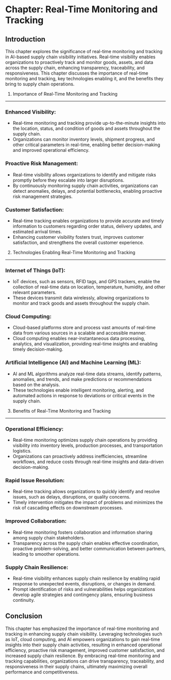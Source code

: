 Chapter: Real-Time Monitoring and Tracking
==========================================

Introduction
------------

This chapter explores the significance of real-time monitoring and tracking in AI-based supply chain visibility initiatives. Real-time visibility enables organizations to proactively track and monitor goods, assets, and data across the supply chain, enhancing transparency, traceability, and responsiveness. This chapter discusses the importance of real-time monitoring and tracking, key technologies enabling it, and the benefits they bring to supply chain operations.

1. Importance of Real-Time Monitoring and Tracking
--------------------------------------------------

### Enhanced Visibility:

* Real-time monitoring and tracking provide up-to-the-minute insights into the location, status, and condition of goods and assets throughout the supply chain.
* Organizations can monitor inventory levels, shipment progress, and other critical parameters in real-time, enabling better decision-making and improved operational efficiency.

### Proactive Risk Management:

* Real-time visibility allows organizations to identify and mitigate risks promptly before they escalate into larger disruptions.
* By continuously monitoring supply chain activities, organizations can detect anomalies, delays, and potential bottlenecks, enabling proactive risk management strategies.

### Customer Satisfaction:

* Real-time tracking enables organizations to provide accurate and timely information to customers regarding order status, delivery updates, and estimated arrival times.
* Enhancing customer visibility fosters trust, improves customer satisfaction, and strengthens the overall customer experience.

2. Technologies Enabling Real-Time Monitoring and Tracking
----------------------------------------------------------

### Internet of Things (IoT):

* IoT devices, such as sensors, RFID tags, and GPS trackers, enable the collection of real-time data on location, temperature, humidity, and other relevant parameters.
* These devices transmit data wirelessly, allowing organizations to monitor and track goods and assets throughout the supply chain.

### Cloud Computing:

* Cloud-based platforms store and process vast amounts of real-time data from various sources in a scalable and accessible manner.
* Cloud computing enables near-instantaneous data processing, analytics, and visualization, providing real-time insights and enabling timely decision-making.

### Artificial Intelligence (AI) and Machine Learning (ML):

* AI and ML algorithms analyze real-time data streams, identify patterns, anomalies, and trends, and make predictions or recommendations based on the analysis.
* These technologies enable intelligent monitoring, alerting, and automated actions in response to deviations or critical events in the supply chain.

3. Benefits of Real-Time Monitoring and Tracking
------------------------------------------------

### Operational Efficiency:

* Real-time monitoring optimizes supply chain operations by providing visibility into inventory levels, production processes, and transportation logistics.
* Organizations can proactively address inefficiencies, streamline workflows, and reduce costs through real-time insights and data-driven decision-making.

### Rapid Issue Resolution:

* Real-time tracking allows organizations to quickly identify and resolve issues, such as delays, disruptions, or quality concerns.
* Timely intervention mitigates the impact of problems and minimizes the risk of cascading effects on downstream processes.

### Improved Collaboration:

* Real-time monitoring fosters collaboration and information sharing among supply chain stakeholders.
* Transparency across the supply chain enables effective coordination, proactive problem-solving, and better communication between partners, leading to smoother operations.

### Supply Chain Resilience:

* Real-time visibility enhances supply chain resilience by enabling rapid response to unexpected events, disruptions, or changes in demand.
* Prompt identification of risks and vulnerabilities helps organizations develop agile strategies and contingency plans, ensuring business continuity.

Conclusion
----------

This chapter has emphasized the importance of real-time monitoring and tracking in enhancing supply chain visibility. Leveraging technologies such as IoT, cloud computing, and AI empowers organizations to gain real-time insights into their supply chain activities, resulting in enhanced operational efficiency, proactive risk management, improved customer satisfaction, and increased supply chain resilience. By embracing real-time monitoring and tracking capabilities, organizations can drive transparency, traceability, and responsiveness in their supply chains, ultimately maximizing overall performance and competitiveness.

